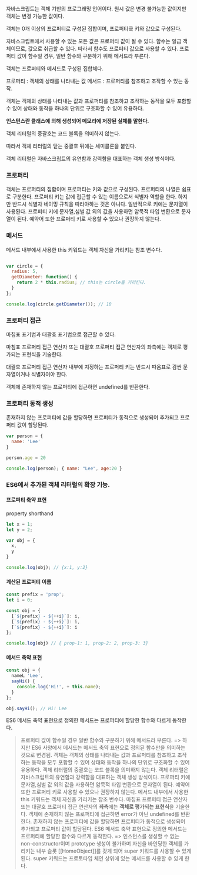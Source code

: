 자바스크립트는 객체 기반의 프로그래밍 언어이다. 
원시 값은 변경 불가능한 값이지만 객체는 변경 가능한 값이다.

객체는 0개 이상의 프로퍼티로 구성된 집합이며, 프로퍼티킄 키와 값으로 구성된다.

자바스크립트에서 사용할 수 있는 모든 값은 프로퍼티 값이 될 수 있다.
함수는 일급 객체이므로, 값으로 취급할 수 있다.
따라서 함수도 프로퍼티 값으로 사용할 수 있다.
프로퍼티 값이 함수일 경우, 일반 함수와 구분하기 위해 메서드라 부른다.

객체는 프로퍼티와 메서드로 구성된 집합체다.

프로퍼티 : 객체의 상태를 나타내는 값
메서드 : 프로퍼티를 참조하고 조작할 수 있는 동작.

객체는 객체의 상태를 나타내는 값과 프로퍼티를 참조하고 조작하는 동작을 모두 포함할 수 있어 상태와 동작을 하나의 단위로 구조화할 수 있어 유용하다.


**인스턴스란 클래스에 의해 생성되어 메모리에 저장된 실체를 말한다.**

객체 리터럴의 중괄호는 코드 블록을 의미하지 않는다.

따라서 객체 리터럴의 닫는 중괄호 뒤에는 세미콜론을 붙인다.

객체 리터럴은 자바스크립트의 유연함과 강력함을 대표하는 객체 생성 방식이다.


### 프로퍼티
객체는 프로퍼티의 집합이며 프로퍼티는 키와 값으로 구성된다.
프로퍼티의 나열은 쉼표로 구분한다.
프로퍼티 키는 값에 접근할 수 있는 이름으로서 식별자 역할을 한다.
하지만 반드시 식별자 네이밍 규칙을 따라야하는 것은 아니다.
일반적으로 키에는 문자열이 사용된다.
프로퍼티 키에 문자열,심벌 값 외의 값을 사용하면 암묵적 타입 변환으로 문자열이 된다.
예약어 또한 프로퍼티 키로 사용할 수 있으나 권장하지 않는다.

### 메서드
메서드 내부에서 사용한 this 키워드는 객체 자신을 가리키는 참조 변수다.
```js

var circle = {
  radius: 5,
  getDiameter: function() {
    return 2 * this.radius; // this는 circle을 가리킨다.
  }
};

console.log(circle.getDiameter()); // 10


```

### 프로퍼티 접근

마침표 표기법과 대괄효 표기법으로 접근할 수 있다.

마침표 프로퍼티 접근 연산자 또는 대괄호 프로퍼티 접근 연산자의 좌측에는 객체로 평가되는 표현식을 기술한다.

대괄호 프로퍼티 접근 연산자 내부에 지정하는 프로퍼티 키는 반드시 따옴표로 감싼 문자열이거나 식별자여야 한다.

객체에 존재하지 않는 프로퍼티에 접근하면 undefined를 반환한다.

### 프로퍼티 동적 생성
존재하지 않는 프로퍼티에 값을 할당하면 프로퍼티가 동적으로 생성되어 추가되고 프로퍼티 값이 할당된다.

```js
var person = {
  name: 'Lee'
}

person.age = 20

console.log(person); { name: "Lee", age:20 }
```

### ES6에서 추가된 객체 리터럴의 확장 기능.

#### 프로퍼티 축약 표현
property shorthand

```js
let x = 1;
let y = 2;

var obj = {
  x,
  y
}

console.log(obj); // {x:1, y:2}
```

#### 계산된 프로퍼티 이름
```js
const prefix = 'prop';
let i = 0;

const obj = {
  [`${prefix} - ${++i}`]: i,
  [`${prefix} - ${++i}`]: i,
  [`${prefix} - ${++i}`]: i
};

console.log(obj) // { prop-1: 1, prop-2: 2, prop-3: 3}
```

#### 메서드 축약 표현
```js
const obj = {
  nameL 'Lee',
  sayHi() {
    console.log('Hi!', + this.name);
  }
};

obj.sayHi(); // Hi! Lee
```
ES6 메서드 축약 표현으로 정의한 메서드는 프로퍼티에 할당한 함수와 다르게 동작한다.





> 프로퍼티 값이 함수일 경우 일반 함수와 구분하기 위해 메서드라 부른다.
=> 하지만 ES6 사양에서 메서드는 메서드 축약 표현으로 정의된 함수만을 의미하는 것으로 변경됨.
객체는 객체의 상태를 나타내는 값과 프로퍼티를 참조하고 조작하는 동작을 모두 포함할 수 있어 상태와 동작을 하나의 단위로 구조화할 수 있어 유용하다.
객체 리터럴의 중괄호는 코드 블록을 의미하지 않는다.
객체 리터럴은 자바스크립트의 유연함과 강력함을 대표하는 객체 생성 방식이다.
프로퍼티 키에 문자열,심벌 값 외의 값을 사용하면 암묵적 타입 변환으로 문자열이 된다.
예약어 또한 프로퍼티 키로 사용할 수 있으나 권장하지 않는다.
메서드 내부에서 사용한 this 키워드는 객체 자신을 가리키는 참조 변수다.
마침표 프로퍼티 접근 연산자 또는 대괄호 프로퍼티 접근 연산자의 **좌측**에는 **객체로 평가되는 표현식**을 기술한다.
객체에 존재하지 않는 프로퍼티에 접근하면 error가 아닌 undefined를 반환한다.
존재하지 않는 프로퍼티에 값을 할당하면 프로퍼티가 동적으로 생성되어 추가되고 프로퍼티 값이 할당된다.
ES6 메서드 축약 표현으로 정의한 메서드는 프로퍼티에 할당한 함수와 다르게 동작한다.
=> 인스턴스를 생성할 수 없는 non-constructor이며 prototype 생성이 불가하며 자신을 바인딩한 객체를 가리키는 내부 슬롯 [[HomeObject]]를 갖게 되어 super 키워드를 사용할 수 있게 된다.
> super 키워드는 프로토타입 체인 상위에 있는 메서드를 사용할 수 있게 한다.
